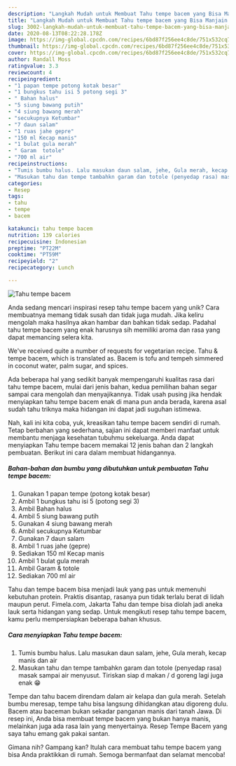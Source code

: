 ```yaml
---
description: "Langkah Mudah untuk Membuat Tahu tempe bacem yang Bisa Manjain Lidah"
title: "Langkah Mudah untuk Membuat Tahu tempe bacem yang Bisa Manjain Lidah"
slug: 3002-langkah-mudah-untuk-membuat-tahu-tempe-bacem-yang-bisa-manjain-lidah
date: 2020-08-13T08:22:28.178Z
image: https://img-global.cpcdn.com/recipes/6bd87f256ee4c8de/751x532cq70/tahu-tempe-bacem-foto-resep-utama.jpg
thumbnail: https://img-global.cpcdn.com/recipes/6bd87f256ee4c8de/751x532cq70/tahu-tempe-bacem-foto-resep-utama.jpg
cover: https://img-global.cpcdn.com/recipes/6bd87f256ee4c8de/751x532cq70/tahu-tempe-bacem-foto-resep-utama.jpg
author: Randall Moss
ratingvalue: 3.3
reviewcount: 4
recipeingredient:
- "1 papan tempe potong kotak besar"
- "1 bungkus tahu isi 5 potong segi 3"
- " Bahan halus"
- "5 siung bawang putih"
- "4 siung bawang merah"
- "secukupnya Ketumbar"
- "7 daun salam"
- "1 ruas jahe gepre"
- "150 ml Kecap manis"
- "1 bulat gula merah"
- " Garam  totole"
- "700 ml air"
recipeinstructions:
- "Tumis bumbu halus. Lalu masukan daun salam, jehe, Gula merah, kecap manis dan air"
- "Masukan tahu dan tempe tambahkn garam dan totole (penyedap rasa) masak sampai air menyusut. Tiriskan siap d makan / d goreng lagi juga enak 😁"
categories:
- Resep
tags:
- tahu
- tempe
- bacem

katakunci: tahu tempe bacem 
nutrition: 139 calories
recipecuisine: Indonesian
preptime: "PT22M"
cooktime: "PT59M"
recipeyield: "2"
recipecategory: Lunch

---
```



![Tahu tempe bacem](https://img-global.cpcdn.com/recipes/6bd87f256ee4c8de/751x532cq70/tahu-tempe-bacem-foto-resep-utama.jpg)

Anda sedang mencari inspirasi resep tahu tempe bacem yang unik? Cara membuatnya memang tidak susah dan tidak juga mudah. Jika keliru mengolah maka hasilnya akan hambar dan bahkan tidak sedap. Padahal tahu tempe bacem yang enak harusnya sih memiliki aroma dan rasa yang dapat memancing selera kita.

We&#39;ve received quite a number of requests for vegetarian recipe. Tahu &amp; tempe bacem, which is translated as. Bacem is tofu and tempeh simmered in coconut water, palm sugar, and spices.

Ada beberapa hal yang sedikit banyak mempengaruhi kualitas rasa dari tahu tempe bacem, mulai dari jenis bahan, kedua pemilihan bahan segar sampai cara mengolah dan menyajikannya. Tidak usah pusing jika hendak menyiapkan tahu tempe bacem enak di mana pun anda berada, karena asal sudah tahu triknya maka hidangan ini dapat jadi suguhan istimewa.


Nah, kali ini kita coba, yuk, kreasikan tahu tempe bacem sendiri di rumah. Tetap berbahan yang sederhana, sajian ini dapat memberi manfaat untuk membantu menjaga kesehatan tubuhmu sekeluarga. Anda dapat menyiapkan Tahu tempe bacem memakai 12 jenis bahan dan 2 langkah pembuatan. Berikut ini cara dalam membuat hidangannya.

<!--inarticleads1-->

##### Bahan-bahan dan bumbu yang dibutuhkan untuk pembuatan Tahu tempe bacem:

1. Gunakan 1 papan tempe (potong kotak besar)
1. Ambil 1 bungkus tahu isi 5 (potong segi 3)
1. Ambil  Bahan halus
1. Ambil 5 siung bawang putih
1. Gunakan 4 siung bawang merah
1. Ambil secukupnya Ketumbar
1. Gunakan 7 daun salam
1. Ambil 1 ruas jahe (gepre)
1. Sediakan 150 ml Kecap manis
1. Ambil 1 bulat gula merah
1. Ambil  Garam &amp; totole
1. Sediakan 700 ml air


Tahu dan tempe bacem bisa menjadi lauk yang pas untuk memenuhi kebutuhan protein. Praktis disantap, rasanya pun tidak terlalu berat di lidah maupun perut. Fimela.com, Jakarta Tahu dan tempe bisa diolah jadi aneka lauk serta hidangan yang sedap. Untuk mengikuti resep tahu tempe bacem, kamu perlu mempersiapkan beberapa bahan khusus. 

<!--inarticleads2-->

##### Cara menyiapkan Tahu tempe bacem:

1. Tumis bumbu halus. Lalu masukan daun salam, jehe, Gula merah, kecap manis dan air
1. Masukan tahu dan tempe tambahkn garam dan totole (penyedap rasa) masak sampai air menyusut. Tiriskan siap d makan / d goreng lagi juga enak 😁


Tempe dan tahu bacem direndam dalam air kelapa dan gula merah. Setelah bumbu meresap, tempe tahu bisa langsung dihidangkan atau digoreng dulu. Bacem atau baceman bukan sekadar panganan manis dari tanah Jawa. Di resep ini, Anda bisa membuat tempe bacem yang bukan hanya manis, melainkan juga ada rasa lain yang menyertainya. Resep Tempe Bacem yang saya tahu emang gak pakai santan. 

Gimana nih? Gampang kan? Itulah cara membuat tahu tempe bacem yang bisa Anda praktikkan di rumah. Semoga bermanfaat dan selamat mencoba!
